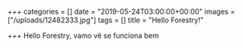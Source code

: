 +++
categories = []
date = "2019-05-24T03:00:00+00:00"
images = ["/uploads/12482333.jpg"]
tags = []
title = "Hello Forestry!"

+++
Hello Forestry, vamo vê se funciona bem
